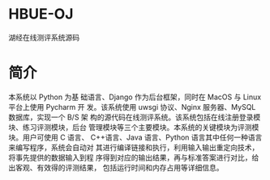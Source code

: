 # HBUE-OJ
湖经在线测评系统源码

# 简介
  本系统以 Python 为基 础语言、Django 作为后台框架，同时在 MacOS 与 Linux 平台上使用 Pycharm 开 发。该系统使用 uwsgi 协议、Nginx 服务器、MySQL 数据库，实现一个 B/S 架 构的源代码在线测评系统。该系统包括在线注册登录模块、练习评测模块，后台 管理模块等三个主要模块。本系统的关键模块为评测模块。用户可使用 C 语言、 C++语言、Java 语言、Python 语言其中任何一种语言来编写程序，系统会自动对 其进行编译链接和执行，利用输入输出重定向技术，将事先提供的数据输入到程 序得到对应的输出结果，再与标准答案进行对比，给出客观、有效得的评测结果， 包括运行时间和内存占用等详细信息。
